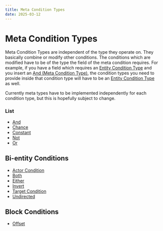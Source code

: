 ```yaml
---
title: Meta Condition Types
date: 2025-03-12
---
```


# Meta Condition Types

Meta Condition Types are independent of the type they operate on. They basically combine or modify other conditions. The conditions which are modified have to be of the type the field of the meta condition requires. For example, if you have a field which requires an [Entity Condition Type](entity_condition_types.md) and you insert an [And (Meta Condition Type)](meta_condition_types/and.md), the condition types you need to provide inside that condition type will have to be an [Entity Condition Type](entity_condition_types.md) as well.

Currently meta types have to be implemented independently for each condition type, but this is hopefully subject to change.


### List

* [And](meta_condition_types/and.md)
* [Chance](meta_condition_types/chance.md)
* [Constant](meta_condition_types/constant.md)
* [Not](meta_condition_types/not.md)
* [Or](meta_condition_types/or.md)

## Bi-entity Conditions

* [Actor Condition](bientity_condition_types/actor_condition.md)
* [Both](bientity_condition_types/both.md)
* [Either](bientity_condition_types/either.md)
* [Invert](bientity_condition_types/invert.md)
* [Target Condition](bientity_condition_types/target_condition.md)
* [Undirected](bientity_condition_types/undirected.md)

## Block Conditions

* [Offset](block_condition_types/offset.md)
